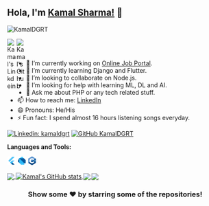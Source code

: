 ## Hola, I'm [Kamal Sharma!](https://www.linkedin.com/in/kamaldgrt/) 👋

<p align="left"> <img src="https://komarev.com/ghpvc/?username=KamalDGRT&label=Views&color=blue&style=plastic" alt="KamalDGRT" /> </p>


<a href="https://linkedin.com/in/kamaldgrt/">
  <img align="left" alt="Kamal's Linkdein" width="22px" src="https://cdn.jsdelivr.net/npm/simple-icons@v3/icons/linkedin.svg" />
</a>
<a href="https://github.com/KamalDGRT">
  <img align="left" alt="Kamal's Github" width="22px" src="https://cdn.jsdelivr.net/npm/simple-icons@v3/icons/github.svg" />
</a>

<br/>
<br/>



- 🔭 I’m currently working on [Online Job Portal](https://github.com/LetsUpgrade/ONLINE-JOB-PORTAL).
- 🌱 I’m currently learning Django and Flutter.
- 👯 I’m looking to collaborate on Node.js.
- 🤔 I’m looking for help with learning ML, DL and AI.
- 💬 Ask me about PHP or any tech related stuff.
- 📫 How to reach me: [LinkedIn](https://www.linkedin.com/in/kamaldgrt/)
- 😄 Pronouns: He/His
- ⚡ Fun fact: I spend almost 16 hours listening songs everyday.

[![Linkedin: kamaldgrt](https://img.shields.io/badge/-imthepk-blue?style=flat-square&logo=Linkedin&logoColor=white&link=https://www.linkedin.com/in/imthepk/)](https://www.linkedin.com/in/kamaldgrt/)
[![GitHub KamalDGRT](https://img.shields.io/github/followers/KamalDGRT?label=follow&style=social)](https://github.com/KamalDGRT)


**Languages and Tools:**  

<code><img height="20" src="https://raw.githubusercontent.com/github/explore/80688e429a7d4ef2fca1e82350fe8e3517d3494d/topics/flutter/flutter.png"></code>
<code><img height="20" src="https://raw.githubusercontent.com/github/explore/80688e429a7d4ef2fca1e82350fe8e3517d3494d/topics/dart/dart.png"></code>
<code><img height="20" src="https://raw.githubusercontent.com/github/explore/80688e429a7d4ef2fca1e82350fe8e3517d3494d/topics/cpp/cpp.png"></code>

<a href="https://github.com/KamalDGRT">
  <img align="center" src="https://github-readme-stats.vercel.app/api/top-langs/?username=KamalDGRT&theme=light&hide_langs_below=1" />
</a>
<a href="https://github.com/KamalDGRT">
 <img align="center" src="https://github-readme-stats.vercel.app/api?username=KamalDGRT&show_icons=true&theme=light&line_height=27" alt="Kamal's GitHub stats"/>
</a>
<a href="https://github.com/KamalDGRT/iclub">
  <img align="center" src="https://github-readme-stats.vercel.app/api/pin/?username=KamalDGRT&repo=iclub&theme=light" />

</a>
<a href="https://github.com/KamalDGRT/SetupStuff">
 <img align="center" src="https://github-readme-stats.vercel.app/api/pin/?username=KamalDGRT&repo=SetupStuff&theme=light" />
</a>

<div align="center">

### Show some ❤️ by starring some of the repositories!

</div>

